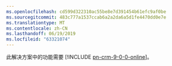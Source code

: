 ```yaml
---
ms.openlocfilehash: cd599d322310ac55be8e7d391454b61efc9af0be
ms.sourcegitcommit: 483c777a1537ccab6a2a2da6a5d1fe4470dd0e7e
ms.translationtype: MT
ms.contentlocale: zh-CN
ms.lasthandoff: 06/19/2019
ms.locfileid: "63321074"
---
```

此解决方案中的功能需要 [!INCLUDE [pn-crm-9-0-0-online](../includes/pn-crm-9-0-0-online.md)]。